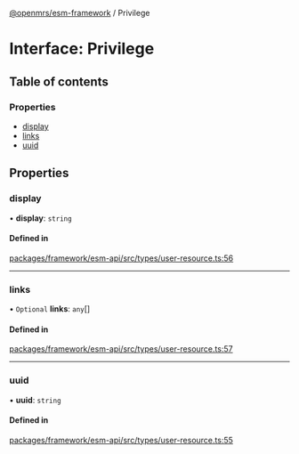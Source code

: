 [@openmrs/esm-framework](../API.md) / Privilege

# Interface: Privilege

## Table of contents

### Properties

- [display](Privilege.md#display)
- [links](Privilege.md#links)
- [uuid](Privilege.md#uuid)

## Properties

### display

• **display**: `string`

#### Defined in

[packages/framework/esm-api/src/types/user-resource.ts:56](https://github.com/openmrs/openmrs-esm-core/blob/main/packages/framework/esm-api/src/types/user-resource.ts#L56)

___

### links

• `Optional` **links**: `any`[]

#### Defined in

[packages/framework/esm-api/src/types/user-resource.ts:57](https://github.com/openmrs/openmrs-esm-core/blob/main/packages/framework/esm-api/src/types/user-resource.ts#L57)

___

### uuid

• **uuid**: `string`

#### Defined in

[packages/framework/esm-api/src/types/user-resource.ts:55](https://github.com/openmrs/openmrs-esm-core/blob/main/packages/framework/esm-api/src/types/user-resource.ts#L55)
